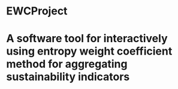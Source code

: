 # EWCProject
# A software tool for interactively using entropy weight coefficient method for aggregating sustainability indicators
